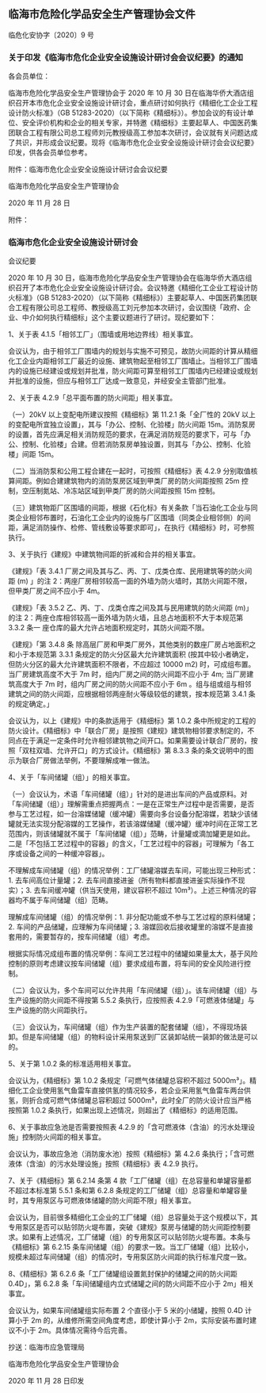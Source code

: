 ## 临海市危险化学品安全生产管理协会文件

临危化安协字〔2020〕9 号

### 关于印发《临海市危化企业安全设施设计研讨会会议纪要》的通知

各会员单位：

临海市危险化学品安全生产管理协会于 2020 年 10 月 30 日在临海华侨大酒店组织召开本市危化企业安全设施设计研讨会，重点研讨如何执行《精细化工企业工程设计防火标准》（GB 51283-2020）（以下简称《精细标》）。参加会议的有设计单位、安全评价机构和企业的相关专家，并特邀《精细标》主要起草人、中国医药集团联合工程有限公司总工程师刘元教授级高工参加本次研讨，会议就有关问题达成了共识，并形成会议纪要。现将《临海市危化企业安全设施设计研讨会会议纪要》印发，供各会员单位参考。

附件：临海市危化企业安全设施设计研讨会会议纪要

临海市危险化学品安全生产管理协会

2020 年 11 月 28 日

附件：

### 临海市危化企业安全设施设计研讨会

会议纪要

2020 年 10 月 30 日，临海市危险化学品安全生产管理协会在临海华侨大酒店组织召开了本市危化企业安全设施设计研讨会。会议特邀《精细化工企业工程设计防火标准》（GB 51283-2020）（以下简称《精细标》）主要起草人、中国医药集团联合工程有限公司总工程师、教授级高工刘元参加本次研讨，会议围绕「政府、企业、中介如何执行精细标」这个主要议题进行了研讨。现纪要如下：

1、关于表 4.1.5「相邻工厂」（围墙或用地边界线）相关事宜。

会议认为，由于相邻工厂围墙内的规划与实施不可预见，故防火间距的计算从精细化工企业内距相邻工厂最近的设施、建筑物起至相邻工厂围墙止。当相邻工厂围墙内的设施已经建设或规划并批准，防火间距可算至相邻工厂围墙内已经建设或规划并批准的设施，但应与相邻工厂达成一致意见，并经安全主管部门批准。

2、关于表 4.2.9「总平面布置的防火间距」相关事宜。

（一）20kV 以上变配电所建议按照《精细标》第 11.2.1 条「全厂性的 20kV 以上的变配电所宜独立设置」，其与「办公、控制、化验楼」防火间距 15m。消防泵房的设置，首先应满足相关消防规范的要求，在满足消防规范的要求下，可与「办公、控制、化验楼」合建。但若消防泵房单独设置，则其与「办公、控制、化验楼」间距 15m。

（二）当消防泵和公用工程合建在一起时，可按照《精细标》表 4.2.9 分别取值核算间距。例如合建建筑物内的消防泵房区域到甲类厂房的防火间距按照 25m 控制，空压制氮站、冷冻站区域到甲类厂房的防火间距按照 15m 控制。

（三）建筑物距厂区围墙的间距，根据《石化标》有关条款「当石油化工企业与同类企业相邻布置时，石油化工企业内的设施与厂区围墙（同类企业相邻侧）的间距，满足消防操作、检修、管线敷设等要求即可」，在执行《精细标》时，可参照执行。

3、关于执行《建规》中建筑物间距的折减和合并的相关事宜。

《建规》「表 3.4.1 厂房之间及其与乙、丙、丁、戊类仓库、民用建筑等的防火间距 (m) 」的注 2：两座厂房相邻较高一面的外墙为防火墙时，其防火间距不限，但甲类厂房之间不应小于 4m。

《建规》「表 3.5.2 乙、丙、丁、戊类仓库之间及其与民用建筑的防火间距 (m)」的注 2：两座仓库相邻较高一面外墙为防火墙，且总占地面积不大于本规范第 3.3.2 条一 座仓库的最大允许占地面积规定时，其防火间距不限。

《建规》「第 3.4.8 条 除高层厂房和甲类厂房外，其他类别的数座厂房占地面积之和小于本规范第 3.3.1 条规定的防火分区最大允许建筑面积 (按其中较小者确定，但防火分区的最大允许建筑面积不限者，不应超过 10000 m2) 时，可成组布置。当厂房建筑高度不大于 7m 时，组内厂房之间的防火间距不应小于 4m; 当厂房建筑高度大于 7m 时，组内厂房之间的防火间距不应小于 6m 。组与组或组与相邻建筑之间的防火间距，应根据相邻两座耐火等级较低的建筑，按本规范第 3.4.1 条的规定确定。」

会议认为，以上《建规》中的条款适用于《精细标》第 1.0.2 条中所规定的工程的防火设计。《精细标》中「联合厂房」是按照《建规》建筑物相邻要求制定的，不同点在于满足一定条件时允许相邻建筑物之间开口。如果需要设计联合厂房的，按照「双柱双墙、允许开口」的方式设计。《精细标》第 8.3.3 条的条文说明中的图示为联合厂房做法举例，不要理解成唯一做法。

4、关于「车间储罐（组）」的相关事宜。

（一）会议认为，术语「车间储罐（组）」针对的是进出车间的产品或原料。对「车间储罐（组）」理解需重点把握两点：一是在正常生产过程中是否需要，是否参与工艺过程，如一台溶媒储罐（缓冲罐）需要向多台设备分配溶媒，若缺少该储罐就无法实现分配溶媒的工艺操作，若该溶媒储罐（缓冲罐）缓冲时间在正常工艺范围内，则该储罐就不属于「车间储罐（组）」范畴，计量罐或滴加罐更是如此。二是「不包括工艺过程中的容器」的含义，「工艺过程中的容器」可理解为「各工序或设备之间的一种缓冲容器」。

不理解成车间储罐（组）的情况举例：工厂储罐溶媒去车间，可能出现三种形式：1. 去车间高位计量罐；2. 去车间直接进釜（所有物料都直接进釜实际操作不现实）；3. 去车间缓冲罐（供当天使用，建议容积不超过 10m³）。上述三种情况的容器均不属于车间储罐（组）范畴。

理解成车间储罐（组）的情况举例：1. 非分配功能或不参与工艺过程的原料储罐；2. 车间的产品储罐，应理解为车间储罐；3. 溶媒回收后接收罐里的溶媒不是直接套用的，需要暂存的，按车间储罐（组）考虑。

根据实际情况成组布置的情况举例：车间工艺过程中的储罐如果量太大，基于风险控制的原则考虑建议按车间储罐（组）要求成组布置，将车间的安全风险进行控制。

（二）会议认为，多个车间可以允许共用「车间储罐（组）」。该车间储罐（组）与生产设施的防火间距不得按第 5.5.2 条执行，应按照表 4.2.9「可燃液体储罐」与生产设施的防火间距执行。

（三）会议认为，车间储罐（组）作为生产装置的配套储罐（组），不得现场装卸。但是车间储罐（组）的物料设计采用泵送到厂区装卸站统一装卸的做法是可以的。

5、关于第 1.0.2 条的标准适用相关事宜。

会议认为，《精细标》第 1.0.2 条规定「可燃气体储罐总容积不超过 5000m³」。精细化工企业使用氢气鱼雷车直接供氢的情况较多，若企业采用氢气鱼雷车两台供氢，则折合成可燃气体储罐总容积超过 5000m³，此时全厂的防火设计应当严格按照第 1.0.2 条执行，如果出现上述情况，则超出了《精细标》的适用范围。

6、关于事故应急池是否需要按照表 4.2.9 的「含可燃液体（含油）的污水处理设施」控制防火间距的相关事宜。

会议认为，事故应急池（消防废水池）按照《精细标》第 4.2.6 条执行；「含可燃液体（含油）的污水处理设施」按照《精细标》表 4.2.9 执行。

7、关于《精细标》第 6.2.14 条第 4 款「工厂储罐（组）在总容量和单罐容量都不超过本标准第 5.5.1 条和第 6.2.8 条规定的工厂储罐（组）总容量和单罐容量时，其专用泵区与可燃液体储罐的防火间距不限」相关事宜。

会议认为，目前很多精细化工企业的工厂储罐（组）总容量处于这个规模以下，其专用泵区是否可以贴邻防火堤布置，突破《建规》泵房与储罐的防火间距控制要求。如果有上述情况，工厂储罐（组）的专用泵区可以贴邻防火堤布置。本条与《精细标》第 6.2.15 条车间储罐（组）的要求一致。当工厂储罐（组）比较小，规模未超过车间储罐（组）的情况时，专用泵区防火间距的执行标准尺度一致。

8、《精细标》第 6.2.6 条「工厂储罐组设置氮封保护的储罐之间的防火间距 0.4D」，第 6.2.8 条「车间储罐组内立式储罐之间的防火间距不应小于 2m」相关事宜。

会议认为，如果车间储罐组实际布置 2 个直径小于 5 米的小储罐，按照 0.4D 计算小于 2m 的，从维修所需空间角度考虑，即使计算小于 2m，实际安装布置时建议不小于 2m。具体情况需待今后完善。

抄送：临海市应急管理局

临海市危险化学品安全生产管理协会         

2020 年 11 月 28 日印发